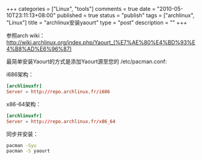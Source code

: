 +++
categories = ["Linux", "tools"]
comments = true
date = "2010-05-10T23:11:13+08:00"
published = true
status = "publish"
tags = ["archlinux", "Linux"]
title = "archlinux安装yaourt"
type = "post"
description = ""
+++


参照arch wiki：<a href="http://wiki.archlinux.org/index.php/Yaourt_(%E7%AE%80%E4%BD%93%E4%B8%AD%E6%96%87)">http://wiki.archlinux.org/index.php/Yaourt_(%E7%AE%80%E4%BD%93%E4%B8%AD%E6%96%87)</a>
 
最简单安装Yaourt的方式是添加Yaourt源至您的 /etc/pacman.conf:

i686架构：

```conf
[archlinuxfr]
Server = http://repo.archlinux.fr/i686
```

x86-64架构：

```conf
[archlinuxfr]
Server = http://repo.archlinux.fr/x86_64
```

同步并安装：

```sh
pacman -Syu
pacman -S yaourt
```

<!--more-->